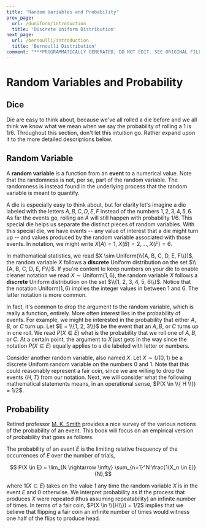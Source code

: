 ```yaml
---
title: 'Random Variables and Probability'
prev_page:
  url: /duniform/introduction
  title: 'Discrete Uniform Distribution'
next_page:
  url: /bernoulli/introduction
  title: 'Bernoulli Distribution'
comment: "***PROGRAMMATICALLY GENERATED, DO NOT EDIT. SEE ORIGINAL FILES IN /content***"
---
```

# Random Variables and Probability

## Dice

Die are easy to think about, because we've all rolled a die before and
we all think we know what we mean when we say the probability of
rolling a $1$ is $1/6$.  Throughout this section, don't let this
intuition go.  Rather expand upon it to the more detailed
descriptions below.

## Random Variable

A **random variable** is a function from an **event** to a
numerical value.  Note that the randomness is not, per se, part of the
random variable.  The randomness is instead found in the underlying
process that the random variable is meant to quantify.

A die is especially easy to think about, but
for clarity let's imagine a die labeled with the letters $A, B, C,
D, E, F$ instead of the numbers $1, 2, 3, 4, 5, 6$.  As far the
events go, rolling an $A$ will still happen with probability $1/6$.
This special die helps us separate the distinct pieces
of random variables.  With this special die, we have events -- any value of
interest that a die might turn up -- and values produced by the random
variable associated with those events.  In notation, we might write
$X(A) = 1$, $X(B) = 2, \ldots, X(F) = 6$.

In mathematical statistics, we read $X \sim Uniform(\\{A, B, C,
D, E, F\\})$, the random variable $X$ follows a
**discrete** Uniform distribution on the set $\\{A, B, C, D, E, F\\}$.
If you're content to keep numbers on your die to enable cleaner
notation we read $X \sim \text{Uniform}(1, 6)$, the random
variable $X$ follows a **discrete** Uniform distribution on the set
$\\{1, 2, 3, 4, 5, 6\\}$.  Notice that the notation $\text{Uniform}(1,
6)$ implies the integer values in between $1$ and $6$.  The latter
notation is more common.

In fact, it's common to drop the argument to the random variable,
which is really a function, entirely.  More often interest lies in the
probability of events.  For example, we might be interested in the
probability that either $A, B,$ or $C$ turn up.  Let $E = \\{1, 2, 3\\}$
be the event that an $A, B$, or $C$ turns up in one roll.  We read
$P(X \in E)$ what is the probability that we roll one of $A, B,$ or
$C$.  At a certain point, the argument to $X$ just gets in the way
since the notation $P(X \in E)$ equally applies to a die labeled with
letter or numbers.

Consider another random variable, also named $X$.  Let $X \sim U(0,
1)$ be a discrete Uniform random variable on the numbers $0$ and $1$.
Note that this could reasonably represent a fair coin, since we are
willing to drop the events $\{H, T\}$ from our notation.  Next, we
will consider what the following mathematical statements means, in
an operational sense, $P(X \in \\{ H \\}) = 1/2$.

## Probability

Retired professor [M. K. Smith](https://web.ma.utexas.edu/users/mks/statmistakes/probability.html)
provides a nice survey of the various notions of the probability of an
event.  This book will focus on an empirical version of probability
that goes as follows.

The probability of an event $E$ is the limiting relative frequency of
the occurrences of $E$ over the number of trials,

$$ P(X \in E) = \lim_{N \rightarrow \infty} \sum_{n=1}^N \frac{1(X_n \in E)}{N},$$

where $1(X \in E)$ takes on the value $1$ any time the random variable
$X$ is in the event $E$ and $0$ otherwise.  We interpret probability
as if the process that produces $X$ were repeated (thus assuming
repeatability) an infinite number of times.  In terms of a fair coin,
$P(X \in \\{H\\}) = 1/2$ implies that we believe that flipping a fair
coin an infinite number of times would witness one half of the flips
to produce head.
